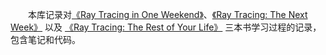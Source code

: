 &emsp;&emsp;本库记录对[《Ray Tracing in One Weekend》](https://raytracing.github.io/books/RayTracingInOneWeekend.html)、[《Ray Tracing: The Next Week》](https://raytracing.github.io/books/RayTracingTheNextWeek.html) 以及 [《Ray Tracing: The Rest of Your Life》](https://raytracing.github.io/books/RayTracingTheRestOfYourLife.html) 三本书学习过程的记录，包含笔记和代码。